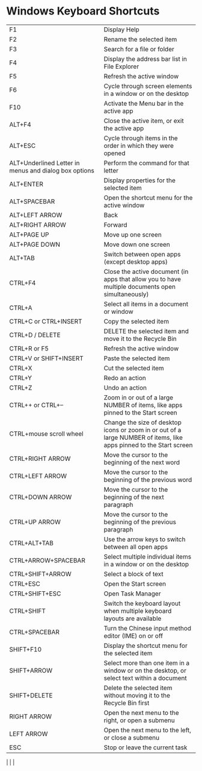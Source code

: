 # Windows Keyboard Shortcuts



|  |  |
| :--- | :--- |
|F1|Display Help|
|F2|Rename the selected item|
|F3|Search for a file or folder|
|F4|Display the address bar list in File Explorer|
|F5|Refresh the active window|
|F6|Cycle through screen elements in a window or on the desktop|
|F10|Activate the Menu bar in the active app|
|ALT+F4|Close the active item, or exit the active app|
|ALT+ESC|Cycle through items in the order in which they were opened|
|ALT+Underlined Letter in menus and dialog box options|Perform the command for that letter|
|ALT+ENTER|Display properties for the selected item|
|ALT+SPACEBAR|Open the shortcut menu for the active window|
|ALT+LEFT ARROW|Back|
|ALT+RIGHT ARROW|Forward|
|ALT+PAGE UP|Move up one screen|
|ALT+PAGE DOWN|Move down one screen|
|ALT+TAB|Switch between open apps (except desktop apps)|
|CTRL+F4|Close the active document (in apps that allow you to have multiple documents open simultaneously)|
|CTRL+A|Select all items in a document or window|
|CTRL+C or CTRL+INSERT|Copy the selected item|
|CTRL+D / DELETE|DELETE the selected item and move it to the Recycle Bin|
|CTRL+R or F5|Refresh the active window|
|CTRL+V or SHIFT+INSERT|Paste the selected item|
|CTRL+X|Cut the selected item|
|CTRL+Y|Redo an action|
|CTRL+Z|Undo an action|
|CTRL++ or CTRL+–|Zoom in or out of a large NUMBER of items, like apps pinned to the Start screen|
|CTRL+mouse scroll wheel|Change the size of desktop icons or zoom in or out of a large NUMBER of items, like apps pinned to the Start screen|
|CTRL+RIGHT ARROW|Move the cursor to the beginning of the next word|
|CTRL+LEFT ARROW|Move the cursor to the beginning of the previous word|
|CTRL+DOWN ARROW|Move the cursor to the beginning of the next paragraph|
|CTRL+UP ARROW|Move the cursor to the beginning of the previous paragraph|
|CTRL+ALT+TAB|Use the arrow keys to switch between all open apps|
|CTRL+ARROW+SPACEBAR|Select multiple individual items in a window or on the desktop|
|CTRL+SHIFT+ARROW|Select a block of text|
|CTRL+ESC|Open the Start screen|
|CTRL+SHIFT+ESC|Open Task Manager|
|CTRL+SHIFT|Switch the keyboard layout when multiple keyboard layouts are available|
|CTRL+SPACEBAR|Turn the Chinese input method editor (IME) on or off|
|SHIFT+F10|Display the shortcut menu for the selected item|
|SHIFT+ARROW|Select more than one item in a window or on the desktop, or select text within a document|
|SHIFT+DELETE|Delete the selected item without moving it to the Recycle Bin first|
|RIGHT ARROW|Open the next menu to the right, or open a submenu|
|LEFT ARROW|Open the next menu to the left, or close a submenu|
|ESC|Stop or leave the current task|

|  |  |

